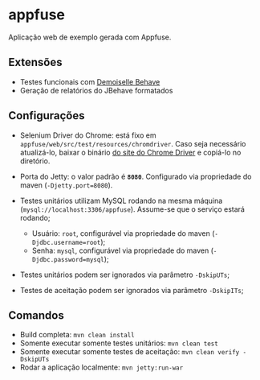 # appfuse
Aplicação web de exemplo gerada com Appfuse.

## Extensões
- Testes funcionais com [Demoiselle Behave](https://github.com/demoiselle/behave)
- Geração de relatórios do JBehave formatados

## Configurações
- Selenium Driver do Chrome: está fixo em `appfuse/web/src/test/resources/chromdriver`. Caso seja necessário atualizá-lo, baixar o binário [do site do Chrome Driver](http://chromedriver.chromium.org/downloads) e copiá-lo no diretório.

- Porta do Jetty: o valor padrão é **`8080`**. Configurado via propriedade do maven (`-Djetty.port=8080`).

- Testes unitários utilizam MySQL rodando na mesma máquina (`mysql://localhost:3306/appfuse`). Assume-se que o serviço estará rodando;
  - Usuário: `root`, configurável via propriedade do maven (`-Djdbc.username=root`);
  - Senha: `mysql`, configurável via propriedade do maven (`-Djdbc.password=mysql`);

- Testes unitários podem ser ignorados via parâmetro `-DskipUTs`;

- Testes de aceitação podem ser ignorados via parâmetro `-DskipITs`;

## Comandos
   - Build completa: `mvn clean install`
   - Somente executar somente testes unitários: `mvn clean test` 
   - Somente executar somente testes de aceitação: `mvn clean verify -DskipUTs`
   - Rodar a aplicação localmente: `mvn jetty:run-war`
